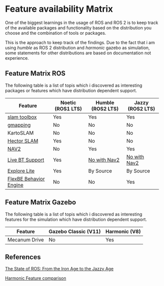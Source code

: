 # Feature availability Matrix

One of the biggest learnings in the usage of ROS and ROS 2 is to keep track of the available packages and functionality based on the distribution you choose and the combination of tools or packages.

This is the approach to keep track of the findings. Due to the fact that i am using *humble* as ROS 2 distribution and *harmonic* gazebo as simulation, some statements for other distributions are based on documentation not experience.

## Feature Matrix ROS

The following table is a list of topis which i discovered as interesting packages or features which have  distribution dependent support.

| Feature | Noetic (ROS1 LTS) | Humble (ROS2 LTS) | Jazzy (ROS2 LTS) |
|---------|-------------------|-------------------|------------------|
| [slam toolbox](https://github.com/SteveMacenski/slam_toolbox) | Yes | Yes | Yes |
| [gmapping](https://github.com/ros-perception/slam_gmapping?tab=readme-ov-file) | No | No | No |
| KartoSLAM | No | No | No |
| [Hector SLAM](https://wiki.ros.org/hector_slam) | Yes | No | No |
| [NAV2](https://docs.nav2.org/index.html)    | No | Yes | Yes |
| [Live BT Support](https://docs.nav2.org/tutorials/docs/using_groot.html) | Yes | [No with Nav2](https://docs.nav2.org/migration/Galactic.html#dropping-support-for-live-groot-monitoring-of-nav2) | [No with Nav2](https://docs.nav2.org/migration/Galactic.html#dropping-support-for-live-groot-monitoring-of-nav2) |
| [Explore Lite](https://wiki.ros.org/explore_lite) | Yes | By Source | By Source |
| [FlexBE Behavior Engine](https://github.com/FlexBE/flexbe_behavior_engine) | No | No | Yes |

## Feature Matrix Gazebo

The following table is a list of topis which i discovered as interesting features for the simulation which have  distribution dependent support.

| Feature | Gazebo Classic (V11) | Harmonic (V8) |
|---------|-------------------|-------------------|
| Mecanum Drive | No | Yes |

## References

<!-- RosCon Presentation about the overall status of ROS1 and ROS 2 in 2023 -->

[The State of ROS: From the Iron Age to the Jazzy Age](https://roscon.ros.org/2023/talks/The_State_of_ROS_From_the_Iron_Age_to_the_Jazzy_Age.pdf)

[Harmonic Feature comparison](https://gazebosim.org/docs/harmonic/comparison)
